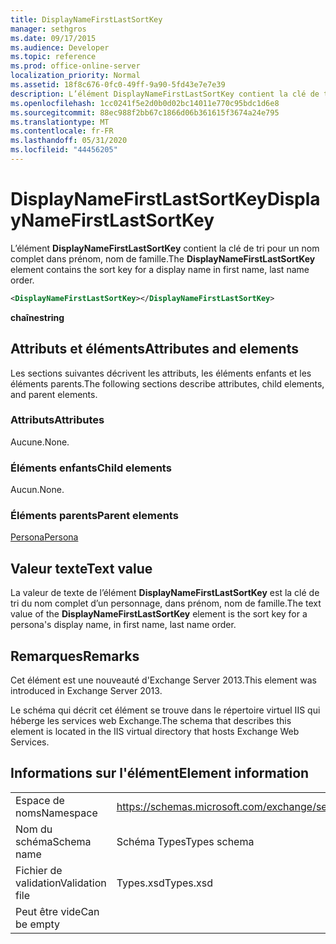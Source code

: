 ```yaml
---
title: DisplayNameFirstLastSortKey
manager: sethgros
ms.date: 09/17/2015
ms.audience: Developer
ms.topic: reference
ms.prod: office-online-server
localization_priority: Normal
ms.assetid: 18f8c676-0fc0-49ff-9a90-5fd43e7e7e39
description: L’élément DisplayNameFirstLastSortKey contient la clé de tri pour un nom complet dans prénom, nom de famille.
ms.openlocfilehash: 1cc0241f5e2d0b0d02bc14011e770c95bdc1d6e8
ms.sourcegitcommit: 88ec988f2bb67c1866d06b361615f3674a24e795
ms.translationtype: MT
ms.contentlocale: fr-FR
ms.lasthandoff: 05/31/2020
ms.locfileid: "44456205"
---
```

# <a name="displaynamefirstlastsortkey"></a><span data-ttu-id="64001-103">DisplayNameFirstLastSortKey</span><span class="sxs-lookup"><span data-stu-id="64001-103">DisplayNameFirstLastSortKey</span></span>

<span data-ttu-id="64001-104">L’élément **DisplayNameFirstLastSortKey** contient la clé de tri pour un nom complet dans prénom, nom de famille.</span><span class="sxs-lookup"><span data-stu-id="64001-104">The **DisplayNameFirstLastSortKey** element contains the sort key for a display name in first name, last name order.</span></span> 
  
```XML
<DisplayNameFirstLastSortKey></DisplayNameFirstLastSortKey>
```

 <span data-ttu-id="64001-105">**chaîne**</span><span class="sxs-lookup"><span data-stu-id="64001-105">**string**</span></span>
## <a name="attributes-and-elements"></a><span data-ttu-id="64001-106">Attributs et éléments</span><span class="sxs-lookup"><span data-stu-id="64001-106">Attributes and elements</span></span>

<span data-ttu-id="64001-107">Les sections suivantes décrivent les attributs, les éléments enfants et les éléments parents.</span><span class="sxs-lookup"><span data-stu-id="64001-107">The following sections describe attributes, child elements, and parent elements.</span></span>
  
### <a name="attributes"></a><span data-ttu-id="64001-108">Attributs</span><span class="sxs-lookup"><span data-stu-id="64001-108">Attributes</span></span>

<span data-ttu-id="64001-109">Aucune.</span><span class="sxs-lookup"><span data-stu-id="64001-109">None.</span></span>
  
### <a name="child-elements"></a><span data-ttu-id="64001-110">Éléments enfants</span><span class="sxs-lookup"><span data-stu-id="64001-110">Child elements</span></span>

<span data-ttu-id="64001-111">Aucun.</span><span class="sxs-lookup"><span data-stu-id="64001-111">None.</span></span>
  
### <a name="parent-elements"></a><span data-ttu-id="64001-112">Éléments parents</span><span class="sxs-lookup"><span data-stu-id="64001-112">Parent elements</span></span>

[<span data-ttu-id="64001-113">Persona</span><span class="sxs-lookup"><span data-stu-id="64001-113">Persona</span></span>](persona.md)
  
## <a name="text-value"></a><span data-ttu-id="64001-114">Valeur texte</span><span class="sxs-lookup"><span data-stu-id="64001-114">Text value</span></span>

<span data-ttu-id="64001-115">La valeur de texte de l’élément **DisplayNameFirstLastSortKey** est la clé de tri du nom complet d’un personnage, dans prénom, nom de famille.</span><span class="sxs-lookup"><span data-stu-id="64001-115">The text value of the **DisplayNameFirstLastSortKey** element is the sort key for a persona's display name, in first name, last name order.</span></span> 
  
## <a name="remarks"></a><span data-ttu-id="64001-116">Remarques</span><span class="sxs-lookup"><span data-stu-id="64001-116">Remarks</span></span>

<span data-ttu-id="64001-117">Cet élément est une nouveauté d'Exchange Server 2013.</span><span class="sxs-lookup"><span data-stu-id="64001-117">This element was introduced in Exchange Server 2013.</span></span>
  
<span data-ttu-id="64001-118">Le schéma qui décrit cet élément se trouve dans le répertoire virtuel IIS qui héberge les services web Exchange.</span><span class="sxs-lookup"><span data-stu-id="64001-118">The schema that describes this element is located in the IIS virtual directory that hosts Exchange Web Services.</span></span>
  
## <a name="element-information"></a><span data-ttu-id="64001-119">Informations sur l'élément</span><span class="sxs-lookup"><span data-stu-id="64001-119">Element information</span></span>

|||
|:-----|:-----|
|<span data-ttu-id="64001-120">Espace de noms</span><span class="sxs-lookup"><span data-stu-id="64001-120">Namespace</span></span>  <br/> |https://schemas.microsoft.com/exchange/services/2006/types  <br/> |
|<span data-ttu-id="64001-121">Nom du schéma</span><span class="sxs-lookup"><span data-stu-id="64001-121">Schema name</span></span>  <br/> |<span data-ttu-id="64001-122">Schéma Types</span><span class="sxs-lookup"><span data-stu-id="64001-122">Types schema</span></span>  <br/> |
|<span data-ttu-id="64001-123">Fichier de validation</span><span class="sxs-lookup"><span data-stu-id="64001-123">Validation file</span></span>  <br/> |<span data-ttu-id="64001-124">Types.xsd</span><span class="sxs-lookup"><span data-stu-id="64001-124">Types.xsd</span></span>  <br/> |
|<span data-ttu-id="64001-125">Peut être vide</span><span class="sxs-lookup"><span data-stu-id="64001-125">Can be empty</span></span>  <br/> ||
   

